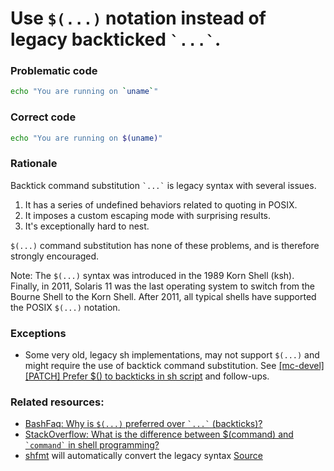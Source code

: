 # Use `$(...)` notation instead of legacy backticked `` `...` ``.

### Problematic code

```sh
echo "You are running on `uname`"
```

### Correct code

```sh
echo "You are running on $(uname)"
```

### Rationale

Backtick command substitution `` `...` `` is legacy syntax with several issues.

1. It has a series of undefined behaviors related to quoting in POSIX.
1. It imposes a custom escaping mode with surprising results.
1. It's exceptionally hard to nest.

`$(...)` command substitution has none of these problems, and is therefore strongly encouraged.

Note: The `$(...)` syntax was introduced in the 1989 Korn Shell (ksh). Finally, in 2011, Solaris 11 was the last operating system to switch from the Bourne Shell to the Korn Shell. After 2011, all typical shells have supported the POSIX `$(...)` notation.

### Exceptions

- Some very old, legacy sh implementations, may not support `$(...)` and might require the use of backtick command substitution. See [\[mc-devel\] \[PATCH\] Prefer $() to backticks in sh script](https://lists.midnight-commander.org/pipermail/mc-devel/2024-November/011241.html) and follow-ups.

### Related resources:

* [BashFaq: Why is `$(...)` preferred over `` `...` `` (backticks)?](http://mywiki.wooledge.org/BashFAQ/082)
* [StackOverflow: What is the difference between $(command) and `` `command` `` in shell programming?](https://stackoverflow.com/questions/4708549/shell-programming-whats-the-difference-between-command-and-command)
* [shfmt](https://github.com/mvdan/sh) will automatically convert the legacy syntax
[Source](https://github.com/koalaman/shellcheck/wiki/SC2006)

